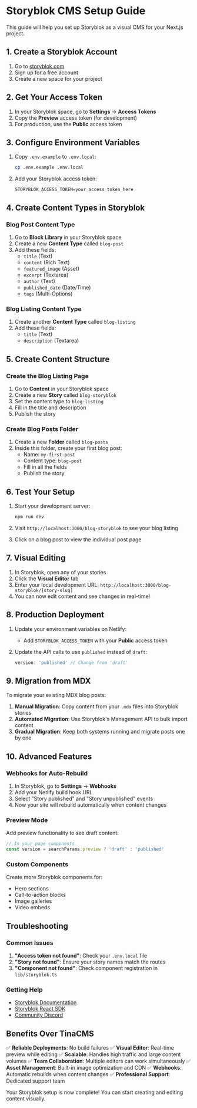 # Storyblok CMS Setup Guide

This guide will help you set up Storyblok as a visual CMS for your Next.js project.

## 1. Create a Storyblok Account

1. Go to [storyblok.com](https://www.storyblok.com/)
2. Sign up for a free account
3. Create a new space for your project

## 2. Get Your Access Token

1. In your Storyblok space, go to **Settings** → **Access Tokens**
2. Copy the **Preview** access token (for development)
3. For production, use the **Public** access token

## 3. Configure Environment Variables

1. Copy `.env.example` to `.env.local`:
   ```bash
   cp .env.example .env.local
   ```

2. Add your Storyblok access token:
   ```
   STORYBLOK_ACCESS_TOKEN=your_access_token_here
   ```

## 4. Create Content Types in Storyblok

### Blog Post Content Type

1. Go to **Block Library** in your Storyblok space
2. Create a new **Content Type** called `blog-post`
3. Add these fields:
   - `title` (Text)
   - `content` (Rich Text)
   - `featured_image` (Asset)
   - `excerpt` (Textarea)
   - `author` (Text)
   - `published_date` (Date/Time)
   - `tags` (Multi-Options)

### Blog Listing Content Type

1. Create another **Content Type** called `blog-listing`
2. Add these fields:
   - `title` (Text)
   - `description` (Textarea)

## 5. Create Content Structure

### Create the Blog Listing Page

1. Go to **Content** in your Storyblok space
2. Create a new **Story** called `blog-storyblok`
3. Set the content type to `blog-listing`
4. Fill in the title and description
5. Publish the story

### Create Blog Posts Folder

1. Create a new **Folder** called `blog-posts`
2. Inside this folder, create your first blog post:
   - Name: `my-first-post`
   - Content type: `blog-post`
   - Fill in all the fields
   - Publish the story

## 6. Test Your Setup

1. Start your development server:
   ```bash
   npm run dev
   ```

2. Visit `http://localhost:3000/blog-storyblok` to see your blog listing
3. Click on a blog post to view the individual post page

## 7. Visual Editing

1. In Storyblok, open any of your stories
2. Click the **Visual Editor** tab
3. Enter your local development URL: `http://localhost:3000/blog-storyblok/[story-slug]`
4. You can now edit content and see changes in real-time!

## 8. Production Deployment

1. Update your environment variables on Netlify:
   - Add `STORYBLOK_ACCESS_TOKEN` with your **Public** access token

2. Update the API calls to use `published` instead of `draft`:
   ```typescript
   version: 'published' // Change from 'draft'
   ```

## 9. Migration from MDX

To migrate your existing MDX blog posts:

1. **Manual Migration**: Copy content from your `.mdx` files into Storyblok stories
2. **Automated Migration**: Use Storyblok's Management API to bulk import content
3. **Gradual Migration**: Keep both systems running and migrate posts one by one

## 10. Advanced Features

### Webhooks for Auto-Rebuild

1. In Storyblok, go to **Settings** → **Webhooks**
2. Add your Netlify build hook URL
3. Select "Story published" and "Story unpublished" events
4. Now your site will rebuild automatically when content changes

### Preview Mode

Add preview functionality to see draft content:

```typescript
// In your page components
const version = searchParams.preview ? 'draft' : 'published'
```

### Custom Components

Create more Storyblok components for:
- Hero sections
- Call-to-action blocks
- Image galleries
- Video embeds

## Troubleshooting

### Common Issues

1. **"Access token not found"**: Check your `.env.local` file
2. **"Story not found"**: Ensure your story names match the routes
3. **"Component not found"**: Check component registration in `lib/storyblok.ts`

### Getting Help

- [Storyblok Documentation](https://www.storyblok.com/docs)
- [Storyblok React SDK](https://github.com/storyblok/storyblok-react)
- [Community Discord](https://discord.gg/storyblok)

## Benefits Over TinaCMS

✅ **Reliable Deployments**: No build failures
✅ **Visual Editor**: Real-time preview while editing
✅ **Scalable**: Handles high traffic and large content volumes
✅ **Team Collaboration**: Multiple editors can work simultaneously
✅ **Asset Management**: Built-in image optimization and CDN
✅ **Webhooks**: Automatic rebuilds when content changes
✅ **Professional Support**: Dedicated support team

Your Storyblok setup is now complete! You can start creating and editing content visually.
